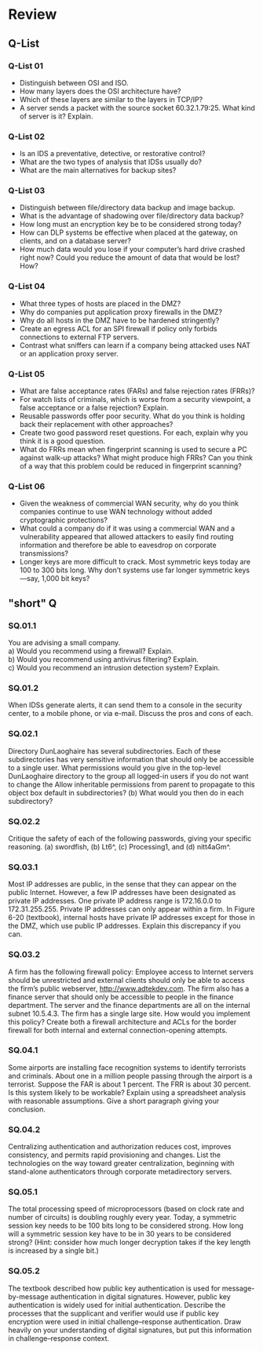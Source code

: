 
# Review 

## **Q-List**

### Q-List 01

- Distinguish between OSI and ISO.
- How many layers does the OSI architecture have?
- Which of these layers are similar to the layers in TCP/IP?
- A server sends a packet with the source socket 60.32.1.79:25. What kind of server is it? Explain.


### Q-List 02

- Is an IDS a preventative, detective, or restorative control?
- What are the two types of analysis that IDSs usually do?
- What are the main alternatives for backup sites?

### Q-List 03
- Distinguish between file/directory data backup and image backup.
- What is the advantage of shadowing over file/directory data backup?
- How long must an encryption key be to be considered strong today?
- How can DLP systems be effective when placed at the gateway, on clients, and on a database server?
- How much data would you lose if your computer’s hard drive crashed right now? Could you reduce the amount of data that would be lost? How?

### Q-List 04
- What three types of hosts are placed in the DMZ?
- Why do companies put application proxy firewalls in the DMZ?
- Why do all hosts in the DMZ have to be hardened stringently?
- Create an egress ACL for an SPI firewall if policy only forbids connections to external FTP servers.
- Contrast what sniffers can learn if a company being attacked uses NAT or an application proxy server.

### Q-List 05
- What are false acceptance rates (FARs) and false rejection rates (FRRs)?
- For watch lists of criminals, which is worse from a security viewpoint, a false acceptance or a false rejection? Explain.
- Reusable passwords offer poor security. What do you think is holding back their replacement with other approaches?
- Create two good password reset questions. For each, explain why you think it is a good question.
- What do FRRs mean when fingerprint scanning is used to secure a PC against walk-up attacks? What might produce high FRRs? Can you think of a way that this problem could be reduced in fingerprint scanning?


### Q-List 06  
- Given the weakness of commercial WAN security, why do you think companies continue to use WAN technology without added cryptographic protections?
- What could a company do if it was using a commercial WAN and a vulnerability appeared that allowed attackers to easily find routing information and therefore be able to eavesdrop on corporate transmissions?
- Longer keys are more difficult to crack. Most symmetric keys today are 100 to 300 bits long. Why don’t systems use far longer symmetric keys—say, 1,000 bit keys?



## **"short" Q**

### SQ.01.1
You are advising a small company.   
a) Would you recommend using a firewall? Explain.  
b) Would you recommend using antivirus filtering? Explain.  
c) Would you recommend an intrusion detection system? Explain.  

### SQ.01.2  
When IDSs generate alerts, it can send them to a console in the security center, to a mobile phone, or via e-mail. Discuss the pros and cons of each.  

### SQ.02.1
Directory DunLaoghaire has several subdirectories. Each of these subdirectories has very sensitive information that should only be accessible to a single user. What permissions would you give in the top-level DunLaoghaire directory to the group all logged-in users if you do not want to change the Allow inheritable permissions from parent to propagate to this object box default in subdirectories? (b) What would you then do in each subdirectory?

### SQ.02.2 
Critique the safety of each of the following passwords, giving your specific reasoning. (a) swordfish, (b) Lt6^, (c) Processing1, and (d) nitt4aGm^.

### SQ.03.1  
Most IP addresses are public, in the sense that they can appear on the public Internet. However, a few IP addresses have been designated as private IP addresses. One private IP address range is 172.16.0.0 to 172.31.255.255. Private IP addresses can only appear within a firm. In Figure 6-20 (textbook), internal hosts have private IP addresses except for those in the DMZ, which use public IP addresses. Explain this discrepancy if you can.  

### SQ.03.2  
A firm has the following firewall policy: Employee access to Internet servers should be unrestricted and external clients should only be able to access the firm’s public webserver, http://www.adtekdev.com. The firm also has a finance server that should only be accessible to people in the finance department. The server and the finance departments are all on the internal subnet 10.5.4.3. The firm has a single large site. How would you implement this policy? Create both a firewall architecture and ACLs for the border firewall for both internal and external connection-opening attempts.  


### SQ.04.1   
Some airports are installing face recognition systems to identify terrorists and criminals. About one in a million people passing through the airport is a terrorist. Suppose the FAR is about 1 percent. The FRR is about 30 percent. Is this system likely to be workable? Explain using a spreadsheet analysis with reasonable assumptions. Give a short paragraph giving your conclusion.  

### SQ.04.2  
Centralizing authentication and authorization reduces cost, improves consistency, and permits rapid provisioning and changes. List the technologies on the way toward greater centralization, beginning with stand-alone authenticators through corporate metadirectory servers.  

### SQ.05.1  
The total processing speed of microprocessors (based on clock rate and number of circuits) is doubling roughly every year. Today, a symmetric session key needs to be 100 bits long to be considered strong. How long will a symmetric session key have to be in 30 years to be considered strong? (Hint: consider how much longer decryption takes if the key length is increased by a single bit.)  


### SQ.05.2  
The textbook described how public key authentication is used for message-by-message authentication in digital signatures. However, public key authentication is widely used for initial authentication. Describe the processes that the supplicant and verifier would use if public key encryption were used in initial challenge–response authentication. Draw heavily on your understanding of digital signatures, but put this information in challenge–response context.  

